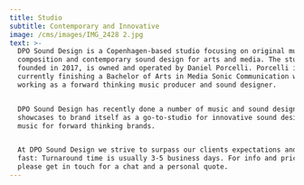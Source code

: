 ```yaml
---
title: Studio
subtitle: Contemporary and Innovative
image: /cms/images/IMG_2428 2.jpg
text: >-
  DPO Sound Design is a Copenhagen-based studio focusing on original music
  composition and contemporary sound design for arts and media. The studio,
  founded in 2017, is owned and operated by Daniel Porcelli. Porcelli is
  currently finishing a Bachelor of Arts in Media Sonic Communication while
  working as a forward thinking music producer and sound designer.


  DPO Sound Design has recently done a number of music and sound design
  showcases to brand itself as a go-to-studio for innovative sound design and
  music for forward thinking brands.


  At DPO Sound Design we strive to surpass our clients expectations and we work
  fast: Turnaround time is usually 3-5 business days. For info and pricing,
  please get in touch for a chat and a personal quote.
---
```



























